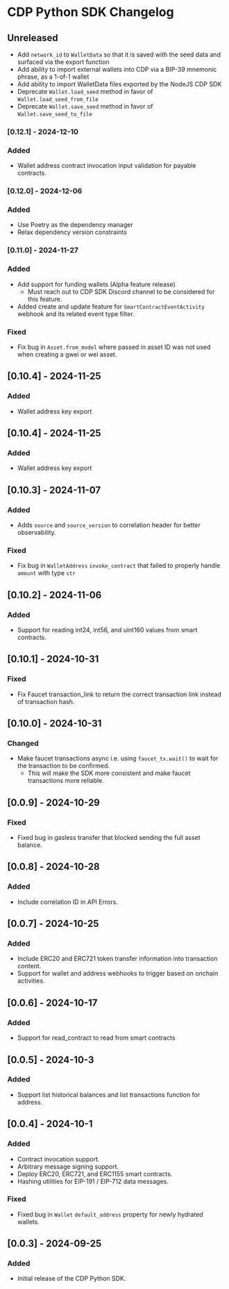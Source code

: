 # CDP Python SDK Changelog

## Unreleased

- Add `network_id` to `WalletData` so that it is saved with the seed data and surfaced via the export function
- Add ability to import external wallets into CDP via a BIP-39 mnemonic phrase, as a 1-of-1 wallet
- Add ability to import WalletData files exported by the NodeJS CDP SDK
- Deprecate `Wallet.load_seed` method in favor of `Wallet.load_seed_from_file`
- Deprecate `Wallet.save_seed` method in favor of `Wallet.save_seed_to_file`

### [0.12.1] - 2024-12-10

### Added

- Wallet address contract invocation input validation for payable contracts.

### [0.12.0] - 2024-12-06

### Added

- Use Poetry as the dependency manager
- Relax dependency version constraints

### [0.11.0] - 2024-11-27

### Added

- Add support for funding wallets (Alpha feature release)
    - Must reach out to CDP SDK Discord channel to be considered for this feature.
- Added create and update feature for `SmartContractEventActivity` webhook and its related event type filter.

### Fixed

- Fix bug in `Asset.from_model` where passed in asset ID was not used when creating a gwei or wei asset.

## [0.10.4] - 2024-11-25

### Added

- Wallet address key export

## [0.10.4] - 2024-11-25

### Added

- Wallet address key export

## [0.10.3] - 2024-11-07

### Added

- Adds `source` and `source_version` to correlation header for better observability.

### Fixed

- Fix bug in `WalletAddress` `invoke_contract` that failed to properly handle `amount` with type `str`

## [0.10.2] - 2024-11-06

### Added

- Support for reading int24, int56, and uint160 values from smart contracts.

## [0.10.1] - 2024-10-31

### Fixed

- Fix Faucet transaction_link to return the correct transaction link instead of transaction hash.

## [0.10.0] - 2024-10-31

### Changed

- Make faucet transactions async i.e. using `faucet_tx.wait()` to wait for the transaction to be confirmed.
    - This will make the SDK more consistent and make faucet transactions more reliable.

## [0.0.9] - 2024-10-29

### Fixed

- Fixed bug in gasless transfer that blocked sending the full asset balance.

## [0.0.8] - 2024-10-28

### Added

- Include correlation ID in API Errors.

## [0.0.7] - 2024-10-25

### Added

- Include ERC20 and ERC721 token transfer information into transaction content.
- Support for wallet and address webhooks to trigger based on onchain activities.

## [0.0.6] - 2024-10-17

### Added

- Support for read_contract to read from smart contracts

## [0.0.5] - 2024-10-3

### Added

- Support list historical balances and list transactions function for address.

## [0.0.4] - 2024-10-1

### Added

- Contract invocation support.
- Arbitrary message signing support.
- Deploy ERC20, ERC721, and ERC1155 smart contracts.
- Hashing utilities for EIP-191 / EIP-712 data messages.

### Fixed

- Fixed bug in `Wallet` `default_address` property for newly hydrated wallets.

## [0.0.3] - 2024-09-25

### Added

- Initial release of the CDP Python SDK.
